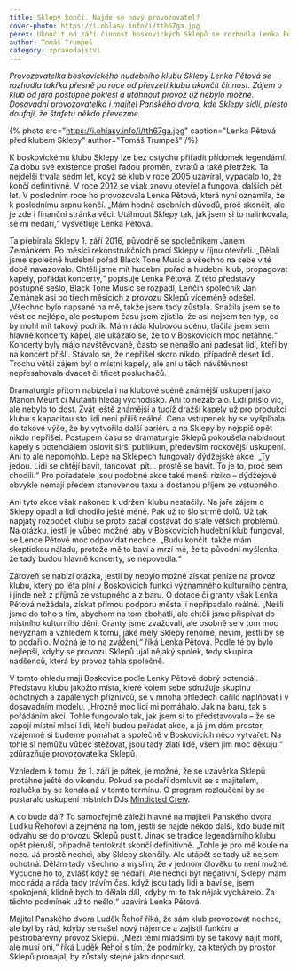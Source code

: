 ```yaml
---
title: Sklepy končí. Najde se nový provozovatel?
cover-photo: https://i.ohlasy.info/i/tth67ga.jpg
perex: Ukončit od září činnost boskovických Sklepů se rozhodla Lenka Pětová, která už nedokázala provoz klubu utáhnout. Teď doufá, že se najde někdo, kdo převezme štafetu.
author: Tomáš Trumpeš
category: zpravodajství
---
```


*Provozovatelka boskovického hudebního klubu Sklepy Lenka Pětová se rozhodla takřka přesně po roce od převzetí klubu ukončit činnost. Zájem o klub od jara postupně poklesl a utáhnout provoz už nebylo možné. Dosavadní provozovatelka i majitel Panského dvora, kde Sklepy sídlí, přesto doufají, že štafetu někdo převezme.*

{% photo src="https://i.ohlasy.info/i/tth67ga.jpg" caption="Lenka Pětová před klubem Sklepy" author="Tomáš Trumpeš" /%}

K boskovickému klubu Sklepy lze bez ostychu přiřadit přídomek legendární. Za dobu své existence prošel řadou proměn, zvratů a také přetržek. Ta nejdelší trvala sedm let, když se klub v roce 2005 uzavíral, vypadalo to, že končí definitivně. V roce 2012 se však znovu otevřel a fungoval dalších pět let. V posledním roce ho provozovala Lenka Pětová, která nyní oznámila, že k poslednímu srpnu končí. „Mám hodně osobních důvodů, proč skončit, ale je zde i finanční stránka věci. Utáhnout Sklepy tak, jak jsem si to nalinkovala, se mi nedaří,“ vysvětluje Lenka Pětová.

Ta přebírala Sklepy 1. září 2016, původně se společníkem Janem Zemánkem. Po měsíci rekonstrukčních prací Sklepy v říjnu otevřeli. „Dělali jsme společně hudební pořad Black Tone Music a všechno na sebe v té době navazovalo. Chtěli jsme mít hudební pořad a hudební klub, propagovat kapely, pořádat koncerty,“ popisuje Lenka Pětová. Z této představy postupně sešlo, Black Tone Music se rozpadl, Lenčin společník Jan Zemánek asi po třech měsících z provozu Sklepů víceméně odešel. „Všechno bylo napsané na mě, takže jsem tady zůstala. Snažila jsem se to vést co nejlépe, ale postupem času jsem zjistila, že asi nejsem ten typ, co by mohl mít takový podnik. Mám ráda klubovou scénu, tlačila jsem sem hlavně koncerty kapel, ale ukázalo se, že to v Boskovicích moc netáhne.“ Koncerty byly málo navštěvované, často se nenašlo ani padesát lidí, kteří by na koncert přišli. Stávalo se, že nepřišel skoro nikdo, případně deset lidí. Trochu větší zájem byl o místní kapely, ale ani u těch návštěvnost nepřesahovala dvacet či třicet posluchačů. 

Dramaturgie přitom nabízela i na klubové scéně známější uskupení jako Manon Meurt či Mutanti hledaj východisko. Ani to nezabralo. Lidí přišlo víc, ale nebylo to dost. Zvát ještě známější a tudíž dražší kapely už pro produkci klubu s kapacitou sto lidí není příliš reálné. Cena vstupenek by se vyšplhala do takové výše, že by vytvořila další bariéru a na Sklepy by nejspíš opět nikdo nepřišel. Postupem času se dramaturgie Sklepů pokoušela nabídnout kapely s potenciálem oslovit širší publikum, především rockovější uskupení. Ani to ale nepomohlo. Lépe na Sklepech fungovaly dýdžejské akce. „Ty jedou. Lidi se chtějí bavit, tancovat, pít… prostě se bavit. To je to, proč sem chodili.“ Pro pořadatele jsou podobné akce také menší riziko – dýdžejové obvykle nemají předem stanovenou taxu a dostanou příjem ze vstupného.

Ani tyto akce však nakonec k udržení klubu nestačily. Na jaře zájem o Sklepy opadl a lidí chodilo ještě méně. Pak už to šlo strmě dolů. Už tak napjatý rozpočet klubu se proto začal dostávat do stále větších problémů. Na otázku, jestli je vůbec možné, aby v Boskovicích hudební klub fungoval, se Lence Pětové moc odpovídat nechce. „Budu končit, takže mám skeptickou náladu, protože mě to baví a mrzí mě, že ta původní myšlenka, že tady budou hlavně koncerty, se nepovedla.“ 

Zároveň se nabízí otázka, jestli by nebylo možné získat peníze na provoz klubu, který po léta plní v Boskovicích funkci významného kulturního centra, i jinde než z příjmů ze vstupného a z baru. O dotace či granty však Lenka Pětová nežádala, získat přímou podporu města jí nepřipadalo reálné. „Nešli jsme do toho s tím, abychom na tom zbohatli, ale chtěli jsme přispívat do místního kulturního dění. Granty jsme zvažovali, ale osobně se v tom moc nevyznám a vzhledem k tomu, jaké měly Sklepy renomé, nevím, jestli by se to podařilo. Možná je to na zvážení,“ říká Lenka Pětová. Podle té by bylo nejlepší, kdyby se provozu Sklepů ujal nějaký spolek, tedy skupina nadšenců, která by provoz táhla společně. 

V tomto ohledu mají Boskovice podle Lenky Pětové dobrý potenciál. Představu klubu jakožto místa, které kolem sebe sdružuje skupinu ochotných a zapálených příznivců, se v mnoha ohledech dařilo naplňovat i v dosavadním modelu. „Hrozně moc lidí mi pomáhalo. Jak na baru, tak s pořádáním akcí. Tohle fungovalo tak, jak jsem si to představovala – že se zapojí místní mladí lidi, kteří budou pořádat akce, a já jim dám prostor, vzájemně si budeme pomáhat a společně v Boskovicích něco vytvářet. Na tohle si nemůžu vůbec stěžovat, jsou tady zlatí lidé, všem jim moc děkuju,“ zdůrazňuje provozovatelka Sklepů.

Vzhledem k tomu, že 1. září je pátek, je možné, že se uzávěrka Sklepů protáhne ještě do víkendu. Pokud se podaří domluvit se s majitelem, rozlučka by se konala až v tomto termínu. O program rozloučení by se postaralo uskupení místních DJs [Mindicted Crew](http://www.ohlasy.info/clanky/2017/01/rozhovor-mindicted.html). 

A co bude dál? To samozřejmě záleží hlavně na majiteli Panského dvora Luďku Řehořovi a zejména na tom, jestli se najde někdo další, kdo bude mít odvahu se do provozu Sklepů pustit. Jinak se tradice legendárního klubu opět přeruší, případně tentokrát skončí definitivně. „Tohle je pro mě koule na noze. Já prostě nechci, aby Sklepy skončily. Ale utápět se tady už nejsem ochotná. Dělám tady všechno a myslím, že v jednom člověku to není možné. Vycucne ho to, zvlášť když se nedaří. Ale nechci být negativní, Sklepy mám moc ráda a ráda tady trávím čas. když jsou tady lidi a baví se, jsem spokojená, klidně bych to dělala dál, kdyby mi to tak nějak vycházelo. Za těchto podmínek už to nešlo,“ uzavírá Lenka Pětová. 

Majitel Panského dvora Luděk Řehoř říká, že sám klub provozovat nechce, ale byl by rád, kdyby se našel nový nájemce a zajistil funkční a pestrobarevný provoz Sklepů. „Mezi těmi mladšími by se takový najít mohl, ale musí oni,“ říká Luděk Řehoř s tím, že podmínky, za kterých by prostor Sklepů pronajal, by zůstaly stejné jako doposud.
